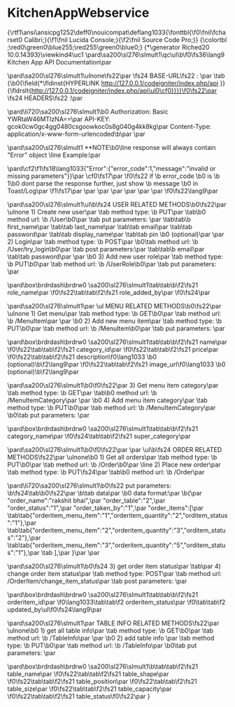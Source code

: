 # KitchenAppWebservice
{\rtf1\ansi\ansicpg1252\deff0\nouicompat\deflang1033{\fonttbl{\f0\fnil\fcharset0 Calibri;}{\f1\fnil Lucida Console;}{\f2\fnil Source Code Pro;}}
{\colortbl ;\red0\green0\blue255;\red255\green0\blue0;}
{\*\generator Riched20 10.0.14393}\viewkind4\uc1 
\pard\sa200\sl276\slmult1\qc\ul\b\f0\fs36\lang9 Kitchen App API Documentation\par

\pard\sa200\sl276\slmult1\ulnone\fs22\par
\fs24 BASE-URL\fs22 : \par
\tab {\b0{\field{\*\fldinst{HYPERLINK http://127.0.0.1/codeigniter/index.php/api }}{\fldrslt{http://127.0.0.1/codeigniter/index.php/api\ul0\cf0}}}}\f0\fs22\par
\fs24 HEADERS\fs22 :\par

\pard\li720\sa200\sl276\slmult1\b0 Authorization: Basic YWRtaW46MTIzNA==\par
API-KEY: gcok0cw0gc4gg0480csgoowkoc0s8g040g4kk8kg\par
Content-Type: application/x-www-form-urlencoded\b\par
\par

\pard\sa200\sl276\slmult1 **NOTE\b0\line response will always contain "Error" object \line Example:\par

\pard\cf2\f1\fs18\lang1033\{"Error":\{"error_code":1,"message":"invalid or missing parameters"\}\}\par
\cf0\fs17\par
\f0\fs22 if \b error_code \b0 is \b 1\b0  dont parse the response further, just show \b message \b0 in Toast/Log\par
\f1\fs17\par
\par
\par
\par
\par
\par
\par
\f0\fs22\lang9\par

\pard\sa200\sl276\slmult1\ul\b\fs24 USER RELATED METHODS\b0\fs22\par
\ulnone 1) Create new user\par
\tab method type: \b PUT\par
\tab\b0 method url: \b /User\b0\par
\tab put parameters: \par
\tab\tab\b first_name\par
\tab\tab last_name\par
\tab\tab email\par
\tab\tab password\par
\tab\tab display_name\par
\tab\tab pin \b0 (optional)\par
\par
2) Login\par
\tab method type: \b POST\par
\b0\tab method url: \b /User/try_login\b0\par
\tab post parameters:\par
\tab\tab\b email\par
\tab\tab password\par
\par
\b0 3) Add new user role\par
\tab method type: \b PUT\b0\par
\tab method url: \b /UserRole\b0\par
\tab put parameters: \par

\pard\box\brdrdash\brdrw0 \sa200\sl276\slmult1\tab\tab\b\f2\fs21 role_name\par
\f0\fs22\tab\tab\f2\fs21 role_added_by\par
\f0\fs24\par

\pard\sa200\sl276\slmult1\par
\ul MENU RELATED METHODS\b0\fs22\par
\ulnone 1) Get menu\par
\tab method type: \b GET\b0\par
\tab method url: \b /MenuItem\par
\par
\b0 2) Add new menu item\par
\tab method type: \b PUT\b0\par
\tab method url: \b /MenuItem\b0\par
\tab put parameters: \par

\pard\box\brdrdash\brdrw0 \sa200\sl276\slmult1\tab\tab\b\f2\fs21 name\par
\f0\fs22\tab\tab\f2\fs21 category_id\par
\f0\fs22\tab\tab\f2\fs21 price\par
\f0\fs22\tab\tab\f2\fs21 description\f0\lang1033  \b0 (optional)\b\f2\lang9\par
\f0\fs22\tab\tab\f2\fs21 image_url\f0\lang1033  \b0 (optional)\b\f2\lang9\par

\pard\sa200\sl276\slmult1\b0\f0\fs22\par
3) Get menu item category\par
\tab method type: \b GET\par
\tab\b0 method url: \b /MenuItemCategory\par
\par
\b0 4) Add menu item category\par
\tab method type: \b PUT\b0\par
\tab method url: \b /MenuItemCategory\par
\b0\tab put parameters: \par

\pard\box\brdrdash\brdrw0 \sa200\sl276\slmult1\tab\tab\b\f2\fs21 category_name\par
\f0\fs24\tab\tab\f2\fs21 super_category\par

\pard\sa200\sl276\slmult1\b0\f0\fs22\par
\par
\ul\b\fs24 ORDER RELATED METHODS\fs22\par
\ulnone\b0 1) Get all orders\par
\tab method type: \b PUT\b0\par
\tab method url: \b /Order\b0\par
\line 2) Place new order\par
\tab method type: \b PUT\fs24\par
\tab\b0 method url: \b /Order\par

\pard\li720\sa200\sl276\slmult1\b0\fs22 put parameters: \b\fs24\tab\b0\fs22\par
\b\tab data\par
\b0 data format:\par
\b\{\par
"order_name":"rakshit bhai",\par
"order_table":"2",\par
"order_status":"1",\par
"order_taken_by":"1",\par
"order_items":[\par
\tab\tab\{"orderitem_menu_item":"1","orderitem_quantity":"2","orditem_status":"1"\},\par
\tab\tab\{"orderitem_menu_item":"2","orderitem_quantity":"3","orditem_status":"2"\},\par
\tab\tab\{"orderitem_menu_item":"3","orderitem_quantity":"5","orditem_status":"1"\},\par
\tab ],\par
\}\par
\par

\pard\sa200\sl276\slmult1\b0\fs24 3) get order item status\par
\tab\par
4) change order item status\par
\tab method type: POST\par
\tab method url: /OrderItem/change_item_status\par
\tab post parameters: \par

\pard\box\brdrdash\brdrw0 \sa200\sl276\slmult1\tab\tab\b\f2\fs21 orderitem_id\par
\f0\lang1033\tab\tab\f2 orderitem_status\par
\f0\tab\tab\f2 updated_by\ul\f0\fs24\lang9\par

\pard\sa200\sl276\slmult1\par
TABLE INFO RELATED METHODS\fs22\par
\ulnone\b0 1) get all table info\par
\tab method type: \b GET\b0\par
\tab method url: \b /TableInfo\par
\par
\b0 2) add table info \par
\tab method type: \b PUT\b0\par
\tab method url: \b /TableInfo\par
\b0\tab put parameters: \par

\pard\box\brdrdash\brdrw0 \sa200\sl276\slmult1\b\tab\tab\f2\fs21 table_name\par
\f0\fs22\tab\tab\f2\fs21 table_shape\par
\f0\fs22\tab\tab\f2\fs21 table_position\par
\f0\fs22\tab\tab\f2\fs21 table_size\par
\f0\fs22\tab\tab\f2\fs21 table_capacity\par
\f0\fs22\tab\tab\f2\fs21 table_status\f0\fs22\par
}
